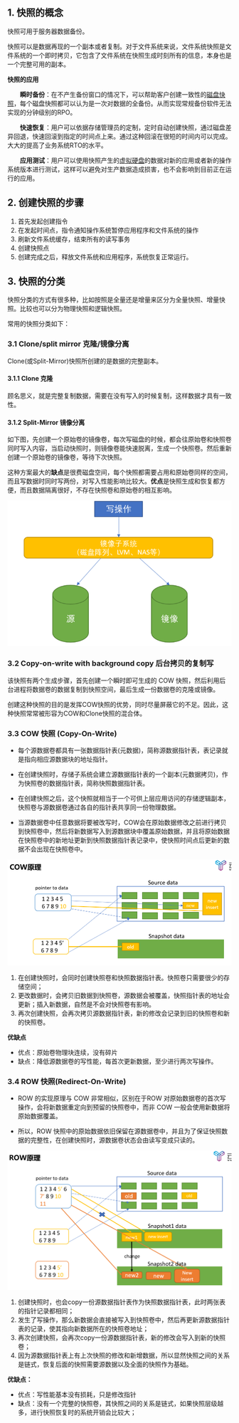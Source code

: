 ## 1. 快照的概念

快照可用于服务器数据备份。

快照可以是数据再现的一个副本或者复制。对于文件系统来说，文件系统快照是文件系统的一个即时拷贝，它包含了文件系统在快照生成时刻所有的信息，本身也是一个完整可用的副本。

**快照的应用**

　　**瞬时备份**：在不产生备份窗口的情况下，可以帮助客户创建一致性的[磁盘快照](https://www.zhihu.com/search?q=磁盘快照&search_source=Entity&hybrid_search_source=Entity&hybrid_search_extra={"sourceType"%3A"article"%2C"sourceId"%3A21749155})，每个磁盘快照都可以认为是一次对数据的全备份。从而实现常规备份软件无法实现的分钟级别的RPO。

　　**快速恢复**：用户可以依据存储管理员的定制，定时自动创建快照，通过磁盘差异回退，快速回滚到指定的时间点上来。通过这种回滚在很短的时间内可以完成。大大的提高了业务系统RTO的水平。

　　**应用测试**：用户可以使用快照产生的[虚拟硬盘](https://www.zhihu.com/search?q=虚拟硬盘&search_source=Entity&hybrid_search_source=Entity&hybrid_search_extra={"sourceType"%3A"article"%2C"sourceId"%3A21749155})的数据对新的应用或者新的操作系统版本进行测试，这样可以避免对生产数据造成损害，也不会影响到目前正在运行的应用。

## 2. 创建快照的步骤

1. 首先发起创建指令
2. 在发起时间点，指令通知操作系统暂停应用程序和文件系统的操作
3. 刷新文件系统缓存，结束所有的读写事务
4. 创建快照点
5. 创建完成之后，释放文件系统和应用程序，系统恢复正常运行。

## 3. 快照的分类

快照分类的方式有很多种，比如按照是全量还是增量来区分为全量快照、增量快照。比较也可以分为物理快照和逻辑快照。

常用的快照分类如下：

### 3.1 Clone/split mirror 克隆/镜像分离

Clone(或Split-Mirror)快照所创建的是数据的完整副本。

#### 3.1.1 Clone 克隆

顾名思义，就是完整复制数据，需要在没有写入的时候复制，这样数据才具有一致性。

#### 3.1.2 Split-Mirror 镜像分离

如下图，先创建一个原始卷的镜像卷，每次写磁盘的时候，都会往原始卷和快照卷同时写入内容，当启动快照时，则镜像卷能快速脱离，生成一个快照卷。然后重新创建一个原始卷的镜像卷，等待下次快照。

这种方案最大的**缺点**是很费磁盘空间，每个快照都需要占用和原始卷同样的空间，而且写数据时同时写两份，对写入性能影响比较大。**优点**是快照生成和恢复都方便，而且数据隔离很好，不存在快照卷和原始卷的相互影响。

![镜像分离](./images/split-mirror.png)

### 3.2 Copy-on-write with background copy 后台拷贝的复制写

该快照有两个生成步骤，首先创建一个瞬时即可生成的 COW 快照，然后利用后台进程将数据卷的数据复制到快照空间，最后生成一份数据卷的克隆或镜像。

创建这种快照的目的是发挥COW快照的优势，同时尽量屏蔽它的不足。因此，这种快照常常被形容为COW和Clone快照的混合体。

### 3.3 COW 快照 (Copy-On-Write)

- 每个源数据卷都具有一张数据指针表(元数据)，简称源数据指针表，表记录就是指向相应源数据块的地址指针。

- 在创建快照时，存储子系统会建立源数据指针表的一个副本(元数据拷贝)，作为快照卷的数据指针表，简称快照数据指针表。

- 在创建快照之后，这个快照就相当于一个可供上层应用访问的存储逻辑副本，快照卷与源数据卷通过各自的指针表共享同一份物理数据。

- 当源数据卷中任意数据将要被改写时，COW会在原始数据修改之前进行拷贝到快照卷中，然后将新数据写入到源数据块中覆盖原始数据，并且将原始数据在快照卷中的新地址更新到快照数据指针表记录中，使快照时间点后更新的数据不会出现在快照卷中。

![COW快照](./images/COW.png)

1. 在创建快照时，会同时创建快照卷和快照数据指针表。快照卷只需要很少的存储空间；
2. 更改数据时，会拷贝旧数据到快照卷，源数据会被覆盖，快照指针表的地址会更新；插入新数据，自然是不会对快照卷有影响。
3. 再次创建快照，会再次拷贝源数据指针表，新的修改会记录到旧的快照卷和新的快照卷。

**优缺点**

- 优点：原始卷物理块连续，没有碎片
- 缺点：降低源数据卷的写性能，每首次更新数据，至少进行两次写操作。

### 3.4 ROW 快照(Redirect-On-Write)

- ROW 的实现原理与 COW 非常相似，区别在于ROW 对原始数据卷的首次写操作，会将新数据重定向到预留的快照卷中，而非 COW 一般会使用新数据将原始数据覆盖。

- 所以，ROW 快照中的原始数据依旧保留在源数据卷中，并且为了保证快照数据的完整性，在创建快照时，源数据卷状态会由读写变成只读的。

![ROW快照](./images/ROW.png)

1. 创建快照时，也会copy一份源数据指针表作为快照数据指针表，此时两张表的指针记录都相同；
2. 发生了写操作，那么新数据会直接被写入到快照卷中，然后再更新源数据指针表的记录，使其指向新数据所在的快照卷地址；
3. 再次创建快照，会再次copy一份源数据指针表，新的修改会写入到新的快照卷；
4. 因为源数据指针表上有上次快照的修改和新增数据，所以显然快照之间的关系是链式，恢复后面的快照需要源数据以及全面的快照作为基础。

**优缺点：**

- 优点：写性能基本没有损耗，只是修改指针
- 缺点：没有一个完整的快照卷，其快照之间的关系是链式，如果快照层级越多，进行快照恢复时的系统开销会比较大；